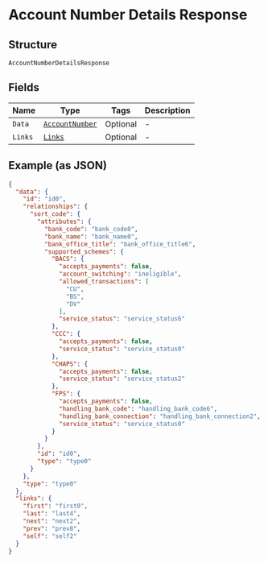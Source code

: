 
# Account Number Details Response

## Structure

`AccountNumberDetailsResponse`

## Fields

| Name | Type | Tags | Description |
|  --- | --- | --- | --- |
| `Data` | [`AccountNumber`](../../doc/models/account-number.md) | Optional | - |
| `Links` | [`Links`](../../doc/models/links.md) | Optional | - |

## Example (as JSON)

```json
{
  "data": {
    "id": "id0",
    "relationships": {
      "sort_code": {
        "attributes": {
          "bank_code": "bank_code0",
          "bank_name": "bank_name0",
          "bank_office_title": "bank_office_title6",
          "supported_schemes": {
            "BACS": {
              "accepts_payments": false,
              "account_switching": "ineligible",
              "allowed_transactions": [
                "CU",
                "BS",
                "DV"
              ],
              "service_status": "service_status6"
            },
            "CCC": {
              "accepts_payments": false,
              "service_status": "service_status0"
            },
            "CHAPS": {
              "accepts_payments": false,
              "service_status": "service_status2"
            },
            "FPS": {
              "accepts_payments": false,
              "handling_bank_code": "handling_bank_code6",
              "handling_bank_connection": "handling_bank_connection2",
              "service_status": "service_status0"
            }
          }
        },
        "id": "id0",
        "type": "type0"
      }
    },
    "type": "type0"
  },
  "links": {
    "first": "first0",
    "last": "last4",
    "next": "next2",
    "prev": "prev8",
    "self": "self2"
  }
}
```

